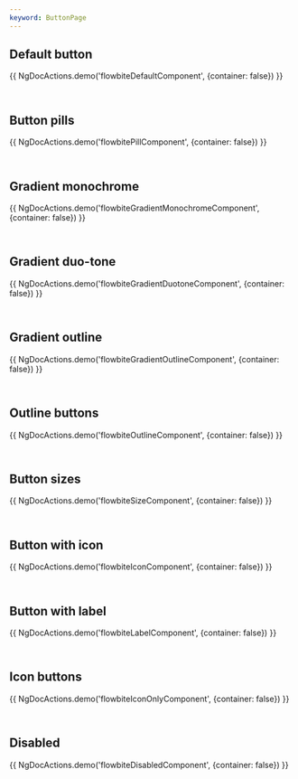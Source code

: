 ```yaml
---
keyword: ButtonPage
---
```


## Default button

{{ NgDocActions.demo('flowbiteDefaultComponent', {container: false}) }}

```html file="./default.component.ts"#L10-L16 group="default" name="html"

```

```typescript file="./default.component.ts"#L1-L1 group="default" name="typescript"

```

## Button pills

{{ NgDocActions.demo('flowbitePillComponent', {container: false}) }}

```html file="./pill.component.ts"#L10-L39 group="pill" name="html"

```

```typescript file="./pill.component.ts"#L1-L1 group="pill" name="typescript"

```

## Gradient monochrome

{{ NgDocActions.demo('flowbiteGradientMonochromeComponent', {container: false}) }}

```html file="./gradient-monochrome.component.ts"#L10-L17 group="gradient-monochrome" name="html"

```

```typescript file="./gradient-monochrome.component.ts"#L1-L1 group="gradient-monochrome" name="typescript"

```

## Gradient duo-tone

{{ NgDocActions.demo('flowbiteGradientDuotoneComponent', {container: false}) }}

```html file="./gradient-duotone.component.ts"#L10-L16 group="gradient-duotone" name="html"

```

```typescript file="./gradient-duotone.component.ts"#L1-L1 group="gradient-duotone" name="typescript"

```

## Gradient outline

{{ NgDocActions.demo('flowbiteGradientOutlineComponent', {container: false}) }}

```html file="./gradient-outline.component.ts"#L10-L44 group="gradient-outline" name="html"

```

```typescript file="./gradient-outline.component.ts"#L1-L1 group="gradient-outline" name="typescript"

```

## Outline buttons

{{ NgDocActions.demo('flowbiteOutlineComponent', {container: false}) }}

```html file="./outline.component.ts"#L10-L35 group="outline" name="html"

```

```typescript file="./outline.component.ts"#L1-L1 group="outline" name="typescript"

```

## Button sizes

{{ NgDocActions.demo('flowbiteSizeComponent', {container: false}) }}

```html file="./size.component.ts"#L10-L14 group="size" name="html"

```

```typescript file="./size.component.ts"#L1-L1 group="size" name="typescript"

```

## Button with icon

{{ NgDocActions.demo('flowbiteIconComponent', {container: false}) }}

```html file="./icon.component.ts"#L10-L21 group="icon" name="html"

```

```typescript file="./icon.component.ts"#L1-L1 group="icon" name="typescript"

```

## Button with label

{{ NgDocActions.demo('flowbiteLabelComponent', {container: false}) }}

```html file="./label.component.ts"#L10-L17 group="label" name="html"

```

```typescript file="./label.component.ts"#L1-L1 group="label" name="typescript"

```

## Icon buttons

{{ NgDocActions.demo('flowbiteIconOnlyComponent', {container: false}) }}

```html file="./icon-only.component.ts"#L10-L31 group="icon-only" name="html"

```

```typescript file="./icon-only.component.ts"#L1-L1 group="icon-only" name="typescript"

```

## Disabled

{{ NgDocActions.demo('flowbiteDisabledComponent', {container: false}) }}

```html file="./disabled.component.ts"#L10-L15 group="disabled" name="html"

```

```typescript file="./disabled.component.ts"#L1-L1 group="disabled" name="typescript"

```
